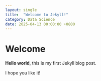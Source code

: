 ```yaml
---
layout: single
title:  "Welcome to Jekyll!"
category: Data Science
date: 2025-04-13 00:00:00 +0800
---
```


# Welcome

**Hello world**, this is my first Jekyll blog post.

I hope you like it!
